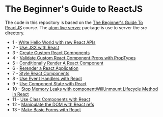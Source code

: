 # The Beginner's Guide to ReactJS

The code in this repository is based on the
[The Beginner's Guide To ReactJS](https://egghead.io/courses/the-beginner-s-guide-to-reactjs)
course.
The
[atom live server](https://atom.io/packages/atom-live-server)
package is use to server the _src_ directory.

* 1 - [Write Hello World with raw React APIs](01-js.html)
* 2 - [Use JSX with React](02-js.html)
* 3 - [Create Custom React Components](03-js.html)
* 4 - [Validate Custom React Component Props with PropTypes](04-js.html)
* 5 - [Conditionally Render A React Component](05-js.html)
* 6 - [Rerender a React Application](06-js.html)
* 7 - [Style React Components](07-js.html)
* 8 - [Use Event Handlers with React](08-js.html)
* 9 - [Use Component State with React](09-js.html)
* 10 - [Stop Memory Leaks with componentWillUnmount Lifecycle Method in React](10-js.html)
* 11 - [Use Class Components with React](11-js.html)
* 12 - [Manipulate the DOM with React refs](12-js.html)
* 13 - [Make Basic Forms with React](13-js.html)
